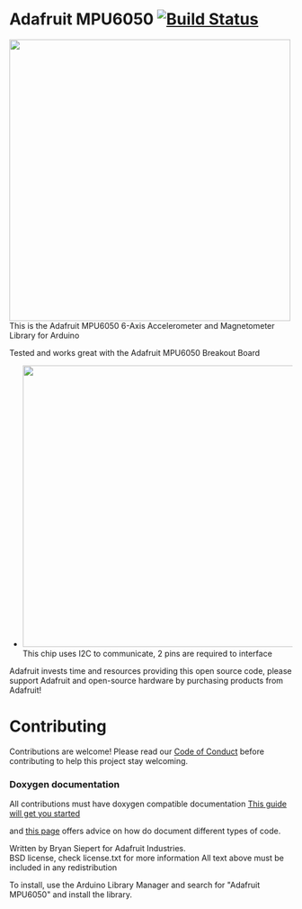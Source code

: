 

Adafruit MPU6050 [![Build Status](https://travis-ci.com/adafruit/Adafruit_MPU6050.svg?branch=master)](https://travis-ci.com/adafruit/Adafruit_MPU6050)
================

<a href="https://www.adafruit.com/products/3886"><img src="assets/board.jpg?raw=true" width="500px"></a>
This is the Adafruit MPU6050 6-Axis Accelerometer and Magnetometer Library for Arduino

Tested and works great with the Adafruit MPU6050 Breakout Board 
* <a href="https://www.adafruit.com/products/3886"><img src="assets/board.jpg?raw=true" width="500px"></a>
This chip uses I2C to communicate, 2 pins are required to interface

Adafruit invests time and resources providing this open source code, please support Adafruit and open-source hardware by purchasing products from Adafruit!

Contributing
============

Contributions are welcome! Please read our [Code of Conduct](https://github.com/adafruit/Adafruit_MPU6050/blob/master/CODE_OF_CONDUCT.md)
before contributing to help this project stay welcoming.

### Doxygen documentation
All contributions must have doxygen compatible documentation
[This guide will get you started](https://learn.adafruit.com/the-well-automated-arduino-library/doxygen)

and [this page](https://learn.adafruit.com/the-well-automated-arduino-library/doxygen-tips) offers advice on how do document different types of code.


Written by Bryan Siepert for Adafruit Industries.  
BSD license, check license.txt for more information
All text above must be included in any redistribution

To install, use the Arduino Library Manager and search for "Adafruit MPU6050" and install the library.
